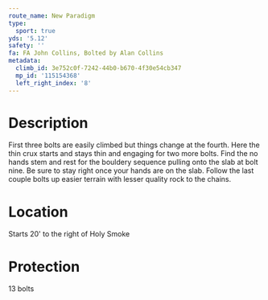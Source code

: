 ```yaml
---
route_name: New Paradigm
type:
  sport: true
yds: '5.12'
safety: ''
fa: FA John Collins, Bolted by Alan Collins
metadata:
  climb_id: 3e752c0f-7242-44b0-b670-4f30e54cb347
  mp_id: '115154368'
  left_right_index: '8'
---
```

# Description
First three bolts are easily climbed but things change at the fourth. Here the thin crux starts and stays thin and engaging for two more bolts. Find the no hands stem and rest for the bouldery sequence pulling onto the slab at bolt nine. Be sure to stay right once your hands are on the slab. Follow the last couple bolts up easier terrain with lesser quality rock to the chains.

# Location
Starts 20' to the right of Holy Smoke

# Protection
13 bolts

